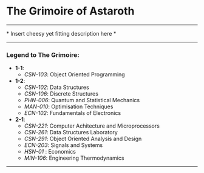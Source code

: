 # The Grimoire of Astaroth
---

\* Insert cheesy yet fitting description here \*

---

### Legend to The Grimoire:

- **1-1**:
	- *CSN-103*: Object Oriented Programming
- **1-2**:
	- *CSN-102*: Data Structures
	- *CSN-106*: Discrete Structures
	- *PHN-006*: Quantum and Statistical Mechanics
	- *MAN-010*: Optimisation Techniques
	- *ECN-102*: Fundamentals of Electronics
- **2-1**:
  	- *CSN-221*: Computer Achitecture and Microprocessors
	- *CSN-261*: Data Structures Laboratory
	- *CSN-291*: Object Oriented Analysis and Design
	- *ECN-203*: Signals and Systems
	- *HSN-01* : Economics
	- *MIN-106*: Engineering Thermodynamics

---
